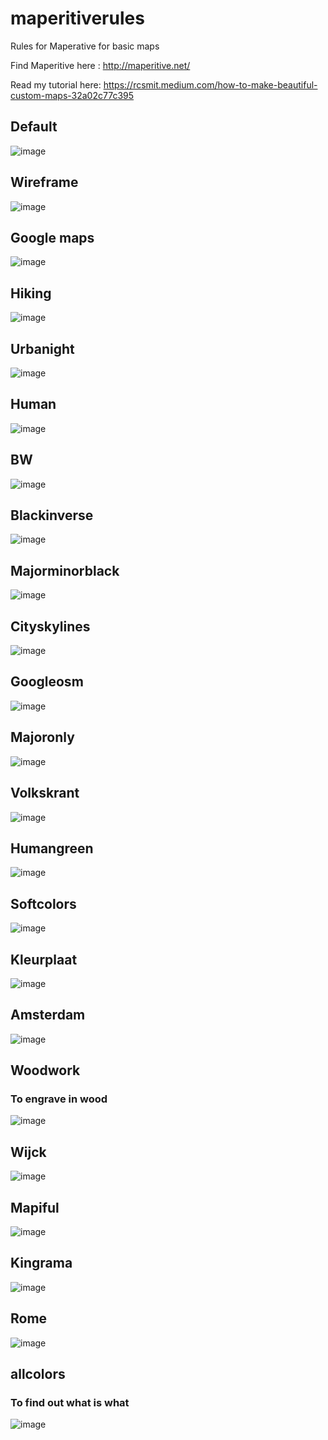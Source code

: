 # maperitiverules
Rules for Maperative for basic maps

Find Maperitive here : http://maperitive.net/


Read my tutorial here: https://rcsmit.medium.com/how-to-make-beautiful-custom-maps-32a02c77c395


## Default
![image](https://user-images.githubusercontent.com/1609141/213362712-68392326-6414-4773-827e-cd8fb55d585e.png)

## Wireframe
![image](https://user-images.githubusercontent.com/1609141/213362745-0a652069-7c42-4d02-a61f-c40ad0b79c8b.png)

## Google maps
![image](https://user-images.githubusercontent.com/1609141/213362821-fa2f63b3-a7e7-47b0-94dd-7fece7c1ea9b.png)

## Hiking
![image](https://user-images.githubusercontent.com/1609141/213362881-b743baf5-15cf-4534-8d12-1796a8dece0f.png)

## Urbanight
![image](https://user-images.githubusercontent.com/1609141/213362919-f1c18e80-2e2d-41ff-86d7-b0391877caf9.png)

## Human
![image](https://user-images.githubusercontent.com/1609141/213362954-8d4cbf35-45d7-42a2-80b9-cafd015581a4.png)

## BW
![image](https://user-images.githubusercontent.com/1609141/213362987-305bc889-e330-4689-9717-121b4b7d2999.png)

## Blackinverse
![image](https://user-images.githubusercontent.com/1609141/213363034-1a5bc635-7554-44aa-82de-eaa48457e2b7.png)

## Majorminorblack
![image](https://user-images.githubusercontent.com/1609141/213363091-edef514e-5397-4f14-88ff-04148a781ad8.png)

## Cityskylines
![image](https://user-images.githubusercontent.com/1609141/213363140-1880f38a-3c0c-4e4f-b32c-e511759b2873.png)

## Googleosm
![image](https://user-images.githubusercontent.com/1609141/213363177-f1f48c10-3d70-453f-a253-dc4a0e27cb8b.png)

## Majoronly
![image](https://user-images.githubusercontent.com/1609141/213363271-47d0ac20-4d3c-4f7d-a02e-5bad04fd8917.png)

## Volkskrant
![image](https://user-images.githubusercontent.com/1609141/213363300-6f145bfd-6dbe-4b62-ba51-9977b2f54aa7.png)

## Humangreen
![image](https://user-images.githubusercontent.com/1609141/213363354-0a0fc4ef-ac13-4558-89e9-a8dd9a4e2d31.png)

## Softcolors
![image](https://user-images.githubusercontent.com/1609141/213363402-7d1e372d-6c76-4e98-bdef-e1b4c3d7519c.png)

## Kleurplaat
![image](https://user-images.githubusercontent.com/1609141/213363450-177cfcb9-b231-4de4-8abf-8265e08caf0b.png)

## Amsterdam
![image](https://user-images.githubusercontent.com/1609141/213363482-98172d31-9f20-4964-9f61-008e196a1ba8.png)

## Woodwork
### To engrave in wood
![image](https://user-images.githubusercontent.com/1609141/213363531-38e2c4b8-f427-4eb9-b8d7-9b13cb2cbb06.png)

## Wijck
![image](https://user-images.githubusercontent.com/1609141/213363676-7e12c412-e69b-4b62-bbf4-860f5b782451.png)

## Mapiful
![image](https://user-images.githubusercontent.com/1609141/213363721-cb9877ab-bd72-4005-b6f6-bec7754b5980.png)

## Kingrama
![image](https://user-images.githubusercontent.com/1609141/213363758-a77287e2-6ba2-46f7-9566-c4840776da16.png)

## Rome
![image](https://user-images.githubusercontent.com/1609141/213364399-41aee069-10c8-407e-a84c-9396b75496d7.png)

## allcolors
### To find out what is what
![image](https://user-images.githubusercontent.com/1609141/213364602-047a9ccd-0dee-4bc4-a5ce-58e061849652.png)


